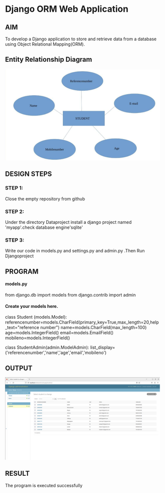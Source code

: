 # Django ORM Web Application

## AIM
To develop a Django application to store and retrieve data from a database using Object Relational Mapping(ORM).

## Entity Relationship Diagram

![Output](student.png)

## DESIGN STEPS

### STEP 1:
Close the empty repository from github

### STEP 2:
Under the directory Dataproject install a django project named 'myapp'.check database engine'sqlite'

### STEP 3:

Write our code in models.py and settings.py and admin.py .Then Run Djangoproject

## PROGRAM

#### models.py
   from django.db import models
   from django.contrib import admin
#### Create your models here.
class Student (models.Model):
    referencenumber=models.CharField(primary_key=True,max_length=20,help_text="reference number")
    name=models.CharField(max_length=100)
    age=models.IntegerField()
    email=models.EmailField()
    mobileno=models.IntegerField()

class StudentAdmin(admin.ModelAdmin):
    list_display=('referencenumber','name','age','email','mobileno')


## OUTPUT

![Output](studentdjango.png)


## RESULT
The program is executed successfully
